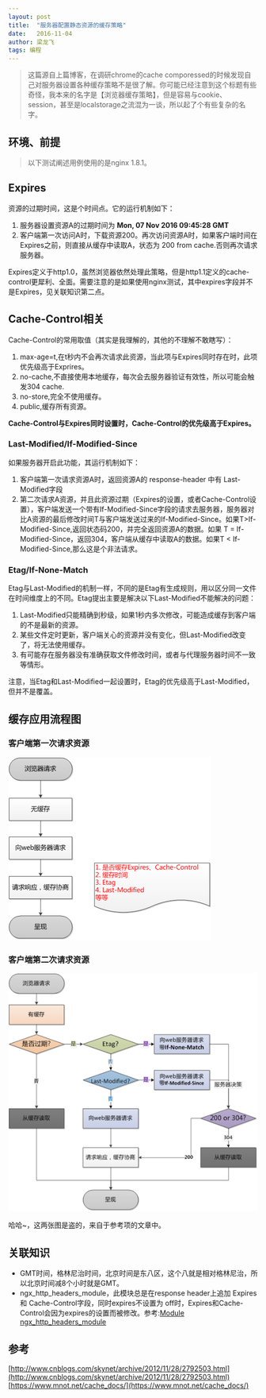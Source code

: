 ```yaml
---
layout: post
title:  "服务器配置静态资源的缓存策略"
date:   2016-11-04
author: 梁龙飞
tags: 编程
---
```


> 这篇源自上篇博客，在调研chrome的cache comporessed的时候发现自己对服务器设置各种缓存策略不是很了解。你可能已经注意到这个标题有些奇怪，我本来的名字是【浏览器缓存策略】，但是容易与cookie、session，甚至是localstorage之流混为一谈，所以起了个有些复杂的名字。

## 环境、前提
> 以下测试阐述用例使用的是nginx 1.8.1。

## Expires
资源的过期时间，这是个时间点。它的运行机制如下：

1. 服务器设置资源A的过期时间为 **Mon, 07 Nov 2016 09:45:28 GMT**
2. 客户端第一次访问A时，下载资源200。再次访问资源A时，如果客户端时间在Expires之前，则直接从缓存中读取A，状态为 200 from cache.否则再次请求服务器。

Expires定义于http1.0，虽然浏览器依然处理此策略，但是http1.1定义的cache-control更犀利、全面。需要注意的是如果使用nginx测试，其中expires字段并不是Expires，见关联知识第二点。

## Cache-Control相关
Cache-Control的常用取值（其实是我理解的，其他的不理解不敢瞎写）：

1. max-age=t,在t秒内不会再次请求此资源，当此项与Expires同时存在时，此项优先级高于Exprires。
2. no-cache,不直接使用本地缓存，每次会去服务器验证有效性，所以可能会触发304 cache.
3. no-store,完全不使用缓存。
4. public,缓存所有资源。

**Cache-Control与Expires同时设置时，Cache-Control的优先级高于Expires。**

### Last-Modified/If-Modified-Since

如果服务器开启此功能，其运行机制如下：

1. 客户端第一次请求资源A时，返回资源A的 response-header 中有 Last-Modified字段
2. 第二次请求A资源，并且此资源过期（Expires的设置，或者Cache-Control设置），客户端发送一个带有If-Modified-Since字段的请求去服务器，服务器对比A资源的最后修改时间T与客户端发送过来的If-Modified-Since。如果T>If-Modified-Since,返回状态码200，并完全返回资源A的数据。如果 T = If-Modified-Since，返回304，客户端从缓存中读取A的数据。如果T < If-Modified-Since,那么这是个非法请求。

### Etag/If-None-Match

Etag与Last-Modified的机制一样，不同的是Etag有生成规则，用以区分同一文件在时间维度上的不同。Etag提出主要是解决以下Last-Modified不能解决的问题：

1. Last-Modified只能精确到秒级，如果1秒内多次修改，可能造成缓存到客户端的不是最新的资源。
2. 某些文件定时更新，客户端关心的资源并没有变化，但Last-Modified改变了，将无法使用缓存。
3. 有可能存在服务器没有准确获取文件修改时间，或者与代理服务器时间不一致等情形。

注意，当Etag和Last-Modified一起设置时，Etag的优先级高于Last-Modified，但并不是覆盖。


## 缓存应用流程图

### 客户端第一次请求资源
<img src="/assets/img/first_request.png" >

### 客户端第二次请求资源
<img src="/assets/img/second_request.png" >

哈哈~，这两张图是盗的，来自于参考项的文章中。



## 关联知识

- GMT时间，格林尼治时间，北京时间是东八区，这个八就是相对格林尼治，所以北京时间减8个小时就是GMT。
- ngx_http_headers_module，此模块总是在response header上追加 Expires 和 Cache-Control字段，同时expires不设置为 off时，Expires和Cache-Control会因为expires的设置而被修改。参考:[Module ngx_http_headers_module](http://nginx.org/en/docs/http/ngx_http_headers_module.html#expires)

## 参考
[http://www.cnblogs.com/skynet/archive/2012/11/28/2792503.html](http://www.cnblogs.com/skynet/archive/2012/11/28/2792503.html)
[https://www.mnot.net/cache_docs/](https://www.mnot.net/cache_docs/)

